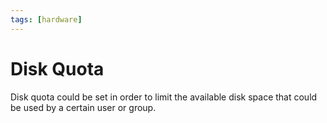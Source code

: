 ```yaml
---
tags: [hardware]
---
```


# Disk Quota

Disk quota could be set in order to limit the available disk space that could be
used by a certain user or group.
